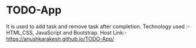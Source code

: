 # TODO-App
It is used to add task and remove task after completion.
Technology used :- HTML,CSS, JavaScript and Bootstrap.
Host Link:- https://anushkarakesh.github.io/TODO-App/
